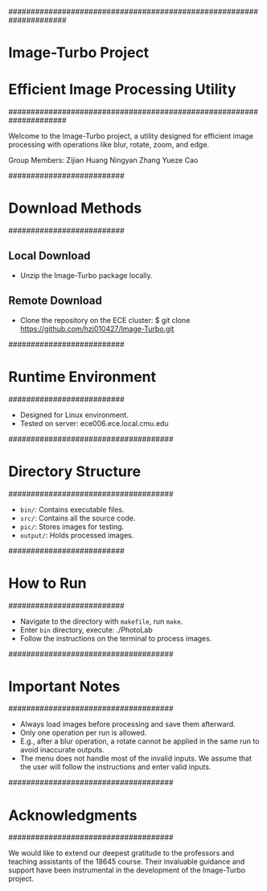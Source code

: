 #####################################################################
# Image-Turbo Project
# Efficient Image Processing Utility
#####################################################################

Welcome to the Image-Turbo project, a utility designed for efficient 
image processing with operations like blur, rotate, zoom, and edge.

Group Members:
Zijian Huang
Ningyan Zhang
Yueze Cao

##########################
# Download Methods
##########################

## Local Download
- Unzip the Image-Turbo package locally.

## Remote Download
- Clone the repository on the ECE cluster:
  $ git clone https://github.com/hzj010427/Image-Turbo.git

##########################
# Runtime Environment
##########################

- Designed for Linux environment.
- Tested on server: ece006.ece.local.cmu.edu

#####################################
# Directory Structure
#####################################

- `bin/`: Contains executable files.
- `src/`: Contains all the source code.
- `pic/`: Stores images for testing.
- `output/`: Holds processed images.

##########################
# How to Run
##########################

- Navigate to the directory with `makefile`, run `make`.
- Enter `bin` directory, execute:
   ./PhotoLab
- Follow the instructions on the terminal to process images.

#####################################
# Important Notes
#####################################

- Always load images before processing and save them afterward.
- Only one operation per run is allowed. 
- E.g., after a blur operation, a rotate cannot be applied in the same run to avoid inaccurate outputs.
- The menu does not handle most of the invalid inputs. We assume that the user will follow the instructions and enter valid inputs.

#####################################
# Acknowledgments
#####################################

We would like to extend our deepest gratitude to the professors and teaching assistants of the 18645 course. Their invaluable guidance and support have been instrumental in the development of the Image-Turbo project. 

